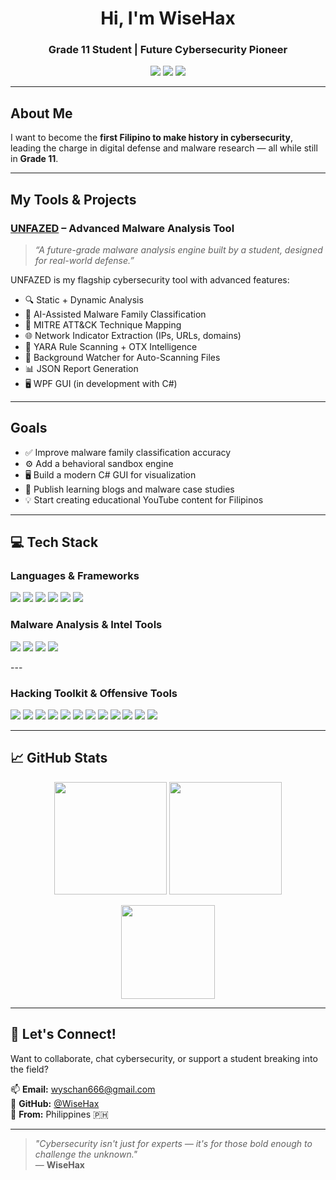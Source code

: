 <h1 align="center"> Hi, I'm WiseHax </h1>
<h3 align="center"> Grade 11 Student | Future Cybersecurity Pioneer</h3>

<p align="center">
  <img src="https://img.shields.io/badge/Malware%20Analyst-Rust%20%7C%20Python%20%7C%20YARA-orange?style=for-the-badge&logo=virus-total&logoColor=white" />
  <img src="https://img.shields.io/badge/Open%20Source-Contributor-blue?style=for-the-badge&logo=github" />
  <img src="https://img.shields.io/badge/Cybersecurity%20Aspirant-Filipino%20Pride-red?style=for-the-badge&logo=flag&logoColor=white" />
</p>

---

## About Me

I want to become the **first Filipino to make history in cybersecurity**, leading the charge in digital defense and malware research — all while still in **Grade 11**.


---

##  My Tools & Projects

###  [UNFAZED](https://github.com/WiseHax/UNFAZED) – Advanced Malware Analysis Tool  
> _“A future-grade malware analysis engine built by a student, designed for real-world defense.”_

UNFAZED is my flagship cybersecurity tool with advanced features:

- 🔍 Static + Dynamic Analysis  
- 🧠 AI-Assisted Malware Family Classification  
- 🧬 MITRE ATT&CK Technique Mapping  
- 🌐 Network Indicator Extraction (IPs, URLs, domains)  
- 🧪 YARA Rule Scanning + OTX Intelligence  
- 📂 Background Watcher for Auto-Scanning Files  
- 📊 JSON Report Generation  
- 🖥️ WPF GUI (in development with C#)

---

## Goals

- ✅ Improve malware family classification accuracy  
- ⚙️ Add a behavioral sandbox engine  
- 🖥️ Build a modern C# GUI for visualization  
- 🧠 Publish learning blogs and malware case studies  
- 💡 Start creating educational YouTube content for Filipinos  

---

## 💻 Tech Stack

###  Languages & Frameworks
<p>
  <img src="https://img.shields.io/badge/Python-3776AB?style=for-the-badge&logo=python&logoColor=white" />
  <img src="https://img.shields.io/badge/Rust-000000?style=for-the-badge&logo=rust&logoColor=white" />
  <img src="https://img.shields.io/badge/C%23-239120?style=for-the-badge&logo=c-sharp&logoColor=white" />
  <img src="https://img.shields.io/badge/C-A8B9CC?style=for-the-badge&logo=c&logoColor=black" />
  <img src="https://img.shields.io/badge/Java-ED8B00?style=for-the-badge&logo=java&logoColor=white" />
  <img src="https://img.shields.io/badge/tkinter-%231572B6?style=for-the-badge&logo=python&logoColor=white" />
</p>

### Malware Analysis & Intel Tools
<p>
  <img src="https://img.shields.io/badge/YARA-343A40?style=for-the-badge&logo=yarn&logoColor=white" />
  <img src="https://img.shields.io/badge/PEfile-3776AB?style=for-the-badge&logo=python&logoColor=white" />
  <img src="https://img.shields.io/badge/OTX%20AlienVault-2B7A78?style=for-the-badge&logo=virustotal&logoColor=white" />
  <img src="https://img.shields.io/badge/Scikit--learn-F7931E?style=for-the-badge&logo=scikit-learn&logoColor=white" />
</p>
---

### Hacking Toolkit & Offensive Tools
<p>
  <img src="https://img.shields.io/badge/Kali%20Linux-557C94?style=for-the-badge&logo=kalilinux&logoColor=white" />
  <img src="https://img.shields.io/badge/Parrot%20OS-004D7A?style=for-the-badge&logo=linux&logoColor=white" />
  <img src="https://img.shields.io/badge/Metasploit-3C3C3D?style=for-the-badge&logo=metasploit&logoColor=white" />
  <img src="https://img.shields.io/badge/Nmap-214478?style=for-the-badge&logo=gnupg&logoColor=white" />
  <img src="https://img.shields.io/badge/Wireshark-1679A7?style=for-the-badge&logo=wireshark&logoColor=white" />
  <img src="https://img.shields.io/badge/Burp%20Suite-ff6600?style=for-the-badge&logo=burpsuite&logoColor=white" />
  <img src="https://img.shields.io/badge/Hydra-000000?style=for-the-badge&logo=gnuprivacyguard&logoColor=white" />
  <img src="https://img.shields.io/badge/John%20the%20Ripper-800000?style=for-the-badge&logo=hashnode&logoColor=white" />
  <img src="https://img.shields.io/badge/Sqlmap-F7DF1E?style=for-the-badge&logo=sqlite&logoColor=black" />
  <img src="https://img.shields.io/badge/Aircrack--ng-6A1B9A?style=for-the-badge&logo=wi-fi&logoColor=white" />
  <img src="https://img.shields.io/badge/Proxychains-000000?style=for-the-badge&logo=tor&logoColor=white" />
  <img src="https://img.shields.io/badge/Tor-7D4698?style=for-the-badge&logo=tor-project&logoColor=white" />
</p>




---

## 📈 GitHub Stats

<p align="center">
  <img src="https://github-readme-stats.vercel.app/api?username=WiseHax&show_icons=true&theme=radical" height="180" />
  <img src="https://github-readme-stats.vercel.app/api/top-langs/?username=WiseHax&layout=compact&theme=radical" height="180" />
</p>

<p align="center">
  <img src="https://github-readme-streak-stats.herokuapp.com/?user=WiseHax&theme=radical" height="150" />
</p>

---

## 💬 Let's Connect!

Want to collaborate, chat cybersecurity, or support a student breaking into the field?

📫 **Email:** wyschan666@gmail.com  
🐙 **GitHub:** [@WiseHax](https://github.com/WiseHax)  
📍 **From:** Philippines 🇵🇭

---

> _"Cybersecurity isn't just for experts — it's for those bold enough to challenge the unknown."_  
> — **WiseHax**
